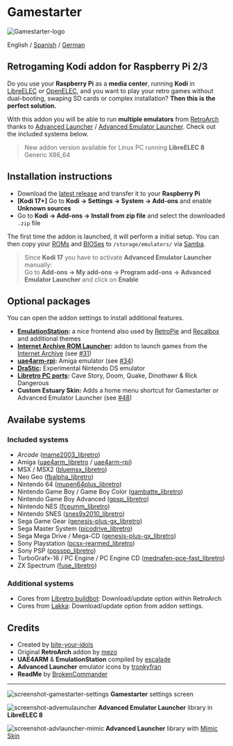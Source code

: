 # Gamestarter
![Gamestarter-logo](https://github.com/bite-your-idols/gamestarter/raw/master/packages/assets/gamestarter-logo-dark.jpg)

English / [Spanish](https://github.com/bite-your-idols/gamestarter/blob/master/README-ES.md) / [German](https://github.com/bite-your-idols/gamestarter/blob/master/README-DE.md)

## Retrogaming Kodi addon for Raspberry Pi 2/3
Do you use your **Raspberry Pi** as a **media center**, running **Kodi** in [LibreELEC](https://libreelec.tv/) or [OpenELEC](http://openelec.tv/), and you want to play your retro games without dual-booting, swaping SD cards or complex installation? **Then this is the perfect solution.**

With this addon you will be able to run **multiple emulators** from [RetroArch](https://www.libretro.com/index.php/getting-started-with-retroarch/) thanks to [Advanced Launcher](http://forum.kodi.tv/showthread.php?tid=85724) / [Advanced Emulator Launcher](http://forum.kodi.tv/showthread.php?tid=287826). Check out the included systems below.

> New addon version available for Linux PC running **LibreELEC 8** Generic X86_64

## Installation instructions
- Download the [latest release](https://github.com/bite-your-idols/Gamestarter-Pi/releases/latest) and transfer it to your **Raspberry Pi**
- **[Kodi 17+]** Go to **Kodi → Settings → System → Add-ons** and enable **Unknown sources**
- Go to **Kodi → Add-ons → Install from zip file** and select the downloaded `.zip` file

The first time the addon is launched, it will perform a initial setup. You can then copy your [ROMs](https://github.com/libretro/Lakka/wiki/ROMs) and [BIOSes](https://github.com/libretro/Lakka/wiki/BIOSes) to `/storage/emulators/` via [Samba](https://wiki.libreelec.tv/index.php?title=Accessing_LibreELEC#tab=Samba_2FSMB).

> Since **Kodi 17** you have to activate **Advanced Emulator Launcher** manually:
<br>Go to **Add-ons → My add-ons → Program add-ons → Advanced Emulator Launcher** and click on **Enable**

## Optional packages
You can open the addon settings to install additional features.
- **[EmulationStation](http://emulationstation.org/):** a nice frontend also used by [RetroPie](https://retropie.org.uk/) and [Recalbox](https://recalbox.com/) and additional themes
- **[Internet Archive ROM Launcher](https://github.com/zach-morris/plugin.program.iarl/wiki):** addon to launch games from the [Internet Archive](https://archive.org/) (see [#31](https://github.com/bite-your-idols/Gamestarter-Pi/issues/31))
- **[uae4arm-rpi](https://github.com/Chips-fr/uae4arm-rpi):** Amiga emulator (see [#34](https://github.com/bite-your-idols/Gamestarter-Pi/issues/34))
- **[DraStic](https://www.raspberrypi.org/forums/viewtopic.php?t=170820&p=1104991):** Experimental Nintendo DS emulator
- **[Libretro PC ports](https://buildbot.libretro.com/assets/cores/):** Cave Story, Doom, Quake, Dinothawr & Rick Dangerous
- **Custom Estuary Skin:** Adds a home menu shortcut for Gamestarter or Advanced Emulator Launcher (see [#48](https://github.com/bite-your-idols/Gamestarter-Pi/issues/48))

## Availabe systems
### Included systems
- *Arcade* ([mame2003_libretro](https://github.com/libretro/mame2003-libretro))
- Amiga ([uae4arm_libretro](https://github.com/r-type/uae4arm-libretro) / [uae4arm-rpi](https://github.com/Chips-fr/uae4arm-rpi))
- MSX / MSX2 ([bluemsx_libretro](https://github.com/libretro/blueMSX-libretro))
- Neo Geo ([fbalpha_libretro](https://github.com/libretro/fbalpha))
- Nintendo 64 ([mupen64plus_libretro](https://github.com/libretro/mupen64plus-libretro))
- Nintendo Game Boy / Game Boy Color ([gambatte_libretro](https://github.com/libretro/Gambatte-libretro))
- Nintendo Game Boy Advanced ([gpsp_libretro](https://github.com/libretro/gpsp))
- Nintendo NES ([fceumm_libretro](https://github.com/libretro/libretro-fceumm))
- Nintendo SNES ([snes9x2010_libretro](https://github.com/libretro/snes9x2010))
- Sega Game Gear ([genesis-plus-gx_libretro](https://github.com/libretro/Genesis-Plus-GX))
- Sega Master System ([picodrive_libretro](https://github.com/libretro/picodrive))
- Sega Mega Drive / Mega-CD ([genesis-plus-gx_libretro](https://github.com/libretro/Genesis-Plus-GX))
- Sony Playstation ([pcsx-rearmed_libretro](https://github.com/libretro/pcsx_rearmed))
- Sony PSP ([ppsspp_libretro](https://github.com/libretro/libretro-ppsspp))
- TurboGrafx-16 / PC Engine / PC Engine CD ([mednafen-pce-fast_libretro](https://github.com/libretro/beetle-pce-fast-libretro))
- ZX Spectrum ([fuse_libretro](https://github.com/libretro/fuse-libretro))

### Additional systems
- Cores from [Libretro buildbot](https://buildbot.libretro.com/nightly/linux/armhf/latest/): Download/update option within RetroArch
- Cores from [Lakka](https://github.com/bite-your-idols/Gamestarter/tree/master/packages/libretro-cores-all): Download/update option from addon settings.


## Credits
- Created by [bite-your-idols](https://github.com/bite-your-idols)
- Original **RetroArch** addon by [mezo](http://openelec.tv/forum/128-addons/72972-retroarch-addon-arm-rpi)
- **UAE4ARM** & **EmulationStation** compiled by [escalade](https://forum.libreelec.tv/thread-302.html)
- **Advanced Launcher** emulator icons by [tronkyfran](https://github.com/HerbFargus/es-theme-tronkyfran)
- **ReadMe** by [BrokenCommander](https://github.com/BrokenCommander)

---

![screenshot-gamestarter-settings](https://github.com/bite-your-idols/Gamestarter-Pi/raw/master/packages/assets/screenshot-settings.png)
**Gamestarter** settings screen

![screenshot-advemulauncher](https://github.com/bite-your-idols/Gamestarter-Pi/raw/master/packages/assets/screenshot-estuary-ael-systems.png)
**Advanced Emulator Launcher** library in **LibreELEC 8**

![screenshot-advlauncher-mimic](https://github.com/bite-your-idols/Gamestarter-Pi/raw/master/packages/assets/screenshot-gamestarter-advlauncher-mimic.png)
**Advanced Launcher** library with [Mimic Skin](http://kodi.wiki/view/Add-on:mimic)
